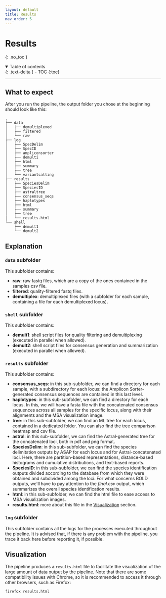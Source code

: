 ```yaml
---
layout: default
title: Results
nav_order: 5
---
```


# Results
{: .no_toc }

<details open markdown="block">
  <summary>
    Table of contents
  </summary>
  {: .text-delta }
- TOC
{:toc}
</details>

---

## What to expect

After you run the pipeline, the output folder you chose at the beginning should look like this:

```
.
├── data
│   ├── demultiplexed
│   ├── filtered
│   └── raw
├── log
│   ├── SpecDelim
│   ├── SpecID
│   ├── ampliconsorter
│   ├── demulti
│   ├── html
│   ├── summary
│   ├── tree
│   └── variantcalling
├── results
│   ├── SpeciesDelim
│   ├── SpeciesID
│   ├── astraltree
│   ├── consensus_seqs
│   ├── haplotypes
│   ├── html
│   ├── summary
│   ├── tree
|   └── results.html
└── shell
    ├── demult1
    └── demult2
```

## Explanation

### `data` subfolder
This subfolder contains:

* **raw**: raw fastq files, which are a copy of the ones contained in the samples csv file.
* **filtered**: quality-filtered fastq files.
* **demultiplex**: demultiplexed files (with a subfolder for each sample, containing a file for each demultiplexed locus).

### `shell` subfolder
This subfolder contains:

* **demult1**: shell script files for quality filtering and demultiplexing (executed in parallel when allowed).
* **demult2**: shell script files for consensus generation and summarization (executed in parallel when allowed).

### `results` subfolder
This subfolder contains:

* **consensus_seqs**: in this sub-subfolder, we can find a directory for each sample, with a subdirectory for each locus: the Amplicon Sorter-generated consensus sequences are contained in this last level.
* **haplotypes**: in this sub-subfolder, we can find a directory for each locus. In this, we will have a fasta file with the concatenated consensus sequences across all samples for the specific locus, along with their alignments and the MSA visualization image.
* **tree**: in this sub-subfolder, we can find an ML tree for each locus, contained in a dedicated folder. You can also find the tree comparison heatmap and csv file.
* **astral**: in this sub-subfolder, we can find the Astral-generated tree for the concatenated loci, both in pdf and png format.
* **SpeciesDelim**: in this sub-subfolder, we can find the species delimitation outputs by ASAP for each locus and for Astral-concatenated loci. Here, there are partition-based representations, distance-based histograms and cumulative distributions, and text-based reports.
* **SpeciesID**: in this sub-subfolder, we can find the species identification outputs divided according to the database from which they were obtained and subdivided among the loci. For what concerns BOLD outputs, we'll have to pay attention to the _final.csv_ output, which summarizes the overall species identification results.
* **html**: in this sub-subfolder, we can find the html file to ease access to MSA visualization images.
* **results.html**: more about this file in the [Visualization](#visualization) section.

### `log` subfolder

This subfolder contains all the logs for the processes executed throughout the pipeline. It is advised that, if there is any problem with the pipeline, you trace it back here before reporting it, if possible.

## Visualization

The pipeline produces a `results.html` file to facilitate the visualization of the large amount of data output by the pipeline. Note that there are some compatibility issues with Chrome, so it is recommended to access it through other browsers, such as Firefox:

```bash
firefox results.html
```
